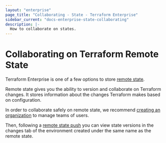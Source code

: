 ```yaml
---
layout: "enterprise"
page_title: "Collaborating - State - Terraform Enterprise"
sidebar_current: "docs-enterprise-state-collaborating"
description: |-
  How to collaborate on states.
---
```


# Collaborating on Terraform Remote State

Terraform Enterprise is one of a few options to store [remote state](/docs/enterprise/state).

Remote state gives you the ability to version and collaborate on Terraform
changes. It stores information about the changes Terraform makes based on
configuration.

In order to collaborate safely on remote state, we recommend
[creating an organization](/docs/enterprise/organizations/create.html) to
manage teams of users.

Then, following a [remote state push](/docs/enterprise/state) you can view state
versions in the changes tab of the environment created under the same name as
the remote state.
